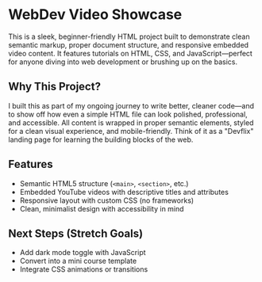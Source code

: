 # WebDev Video Showcase

This is a sleek, beginner-friendly HTML project built to demonstrate clean semantic markup, proper document structure, and responsive embedded video content. It features tutorials on HTML, CSS, and JavaScript—perfect for anyone diving into web development or brushing up on the basics.

## Why This Project?

I built this as part of my ongoing journey to write better, cleaner code—and to show off how even a simple HTML file can look polished, professional, and accessible. All content is wrapped in proper semantic elements, styled for a clean visual experience, and mobile-friendly. Think of it as a "Devflix" landing page for learning the building blocks of the web.

## Features

- Semantic HTML5 structure (`<main>`, `<section>`, etc.)
- Embedded YouTube videos with descriptive titles and attributes
- Responsive layout with custom CSS (no frameworks)
- Clean, minimalist design with accessibility in mind

## Next Steps (Stretch Goals)

- Add dark mode toggle with JavaScript
- Convert into a mini course template
- Integrate CSS animations or transitions
